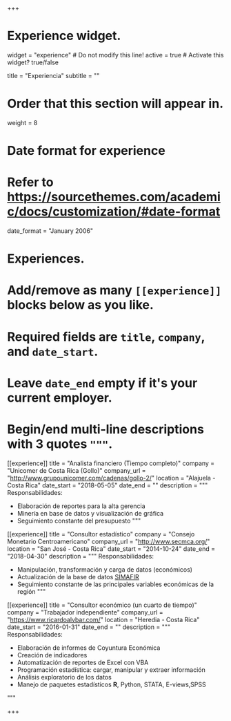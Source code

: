 +++
# Experience widget.
widget = "experience"  # Do not modify this line!
active = true  # Activate this widget? true/false

title = "Experiencia"
subtitle = ""

# Order that this section will appear in.
weight = 8

# Date format for experience
#   Refer to https://sourcethemes.com/academic/docs/customization/#date-format
date_format = "January 2006"

# Experiences.
#   Add/remove as many `[[experience]]` blocks below as you like.
#   Required fields are `title`, `company`, and `date_start`.
#   Leave `date_end` empty if it's your current employer.
#   Begin/end multi-line descriptions with 3 quotes `"""`.
[[experience]]
  title = "Analista financiero (Tiempo completo)"
  company = "Unicomer de Costa Rica (Gollo)"
  company_url = "http://www.grupounicomer.com/cadenas/gollo-2/"
  location = "Alajuela - Costa Rica"
  date_start = "2018-05-05"
  date_end = ""
  description = """
  Responsabilidades:
  
  * Elaboración de reportes para la alta gerencia
  * Minería en base de datos y visualización de gráfica
  * Seguimiento constante del presupuesto
  """

[[experience]]
  title = "Consultor estadístico"
  company = "Consejo Monetario Centroamericano"
  company_url = "http://www.secmca.org/"
  location = "San José - Costa Rica"
  date_start = "2014-10-24"
  date_end = "2018-04-30"
  description = """
  Responsabilidades:
  
  * Manipulación, transformación y carga de datos (económicos)
  * Actualización de la base de datos [SIMAFIR](http://www.secmca.org/simafir.html)
  * Seguimiento constante de las principales variables económicas de la región 
  """

[[experience]]
  title = "Consultor económico (un cuarto de tiempo)"
  company = "Trabajador independiente"
  company_url = "https://www.ricardoalvbar.com/"
  location = "Heredia - Costa Rica"
  date_start = "2016-01-31"
  date_end = ""
  description = """
  Responsabilidades:
  
  * Elaboración de informes de Coyuntura Económica
  * Creación de indicadores
  * Automatización de reportes de Excel con VBA
  * Programación estadística: cargar, manipular y extraer información
  * Análisis exploratorio de los datos
  * Manejo de paquetes estadísticos **R**, Python, STATA, E-views,SPSS
  
  """

+++
